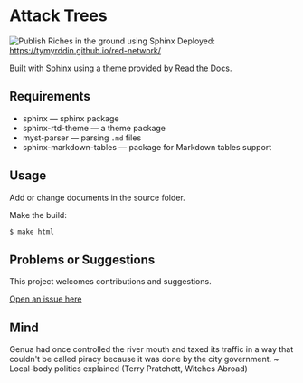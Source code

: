 # Attack Trees

![Publish Riches in the ground using Sphinx](https://github.com/tymyrddin/red-network/workflows/Publish%20Riches%20in%20the%20ground%20using%20Sphinx/badge.svg?branch=main)
 Deployed: https://tymyrddin.github.io/red-network/

Built with [Sphinx](https://www.sphinx-doc.org) using a [theme](https://github.com/readthedocs/sphinx_rtd_theme) provided
by [Read the Docs](https://readthedocs.org/).

## Requirements

* sphinx — sphinx package
* sphinx-rtd-theme — a theme package
* myst-parser — parsing `.md` files
* sphinx-markdown-tables — package for Markdown tables support

## Usage

Add or change documents in the source folder.

Make the build:
```bash
$ make html
```

## Problems or Suggestions

This project welcomes contributions and suggestions. 

[Open an issue here](https://github.com/tymyrddin/red-network/issues)

## Mind

Genua had once controlled the river mouth and taxed its traffic in a way that couldn't be called piracy because it was done by the city government. ~ Local-body politics explained (Terry Pratchett, Witches Abroad)

